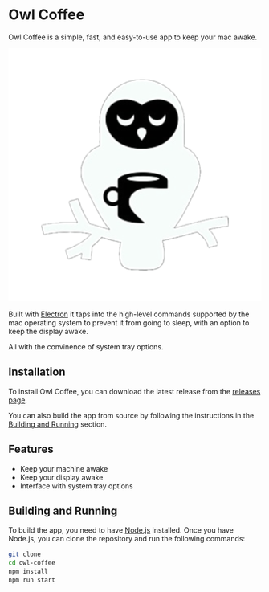 # Owl Coffee

Owl Coffee is a simple, fast, and easy-to-use app to keep your mac awake.

![owl](doc/media/ReadmeImage.png)

Built with [Electron](https://www.electronjs.org/) it taps into the high-level commands supported by the mac operating system to prevent it from going to sleep, with an option to keep the display awake.

All with the convinence of system tray options.

## Installation

To install Owl Coffee, you can download the latest release from the [releases page](https://github.com/KiritoCyanPine/owl-coffee/releases).

You can also build the app from source by following the instructions in the [Building and Running](#building-and-running) section.

## Features

- Keep your machine awake
- Keep your display awake
- Interface with system tray options

## Building and Running

To build the app, you need to have [Node.js](https://nodejs.org/) installed. Once you have Node.js, you can clone the repository and run the following commands:

```bash
git clone
cd owl-coffee
npm install
npm run start
```
